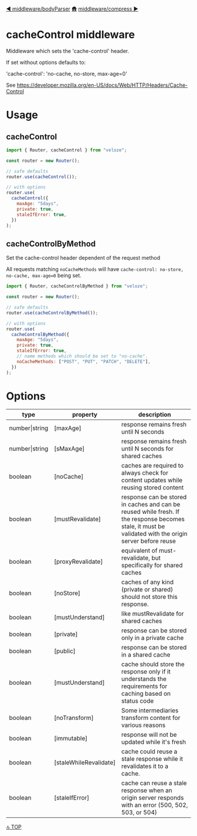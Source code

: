 [◀︎ middleware/bodyParser](../middleware/bodyParser.md)
[🛖](../index.md)
[middleware/compress ▶](../middleware/compress.md)

# cacheControl middleware

Middleware which sets the 'cache-control' header.

If set without options defaults to:

'cache-control': 'no-cache, no-store, max-age=0'

See https://developer.mozilla.org/en-US/docs/Web/HTTP/Headers/Cache-Control

# Usage

## cacheControl

```js
import { Router, cacheControl } from "veloze";

const router = new Router();

// safe defaults
router.use(cacheControl());

// with options
router.use(
  cacheControl({
    maxAge: "5days",
    private: true,
    staleIfError: true,
  })
);
```

## cacheControlByMethod

Set the cache-control header dependent of the request method

All requests matching `noCacheMethods` will have `cache-control: no-store,
no-cache, max-age=0` being set.

```js
import { Router, cacheControlByMethod } from "veloze";

const router = new Router();

// safe defaults
router.use(cacheControlByMethod());

// with options
router.use(
  cacheControlByMethod({
    maxAge: "5days",
    private: true,
    staleIfError: true,
    // name methods which should be set to "no-cache".
    noCacheMethods: ["POST", "PUT", "PATCH", "DELETE"],
  })
);
```

# Options

| type           | property                | description                                                                                                                                             |
| -------------- | ----------------------- | ------------------------------------------------------------------------------------------------------------------------------------------------------- |
| number\|string | \[maxAge]               | response remains fresh until N seconds                                                                                                                  |
| number\|string | \[sMaxAge]              | response remains fresh until N seconds for shared caches                                                                                                |
| boolean        | \[noCache]              | caches are required to always check for content updates while reusing stored content                                                                    |
| boolean        | \[mustRevalidate]       | response can be stored in caches and can be reused while fresh. If the response becomes stale, it must be validated with the origin server before reuse |
| boolean        | \[proxyRevalidate]      | equivalent of must-revalidate, but specifically for shared caches                                                                                       |
| boolean        | \[noStore]              | caches of any kind (private or shared) should not store this response.                                                                                  |
| boolean        | \[mustUnderstand]       | like mustRevalidate for shared caches                                                                                                                   |
| boolean        | \[private]              | response can be stored only in a private cache                                                                                                          |
| boolean        | \[public]               | response can be stored in a shared cache                                                                                                                |
| boolean        | \[mustUnderstand]       | cache should store the response only if it understands the requirements for caching based on status code                                                |
| boolean        | \[noTransform]          | Some intermediaries transform content for various reasons                                                                                               |
| boolean        | \[immutable]            | response will not be updated while it's fresh                                                                                                           |
| boolean        | \[staleWhileRevalidate] | cache could reuse a stale response while it revalidates it to a cache.                                                                                  |
| boolean        | \[staleIfError]         | cache can reuse a stale response when an origin server responds with an error (500, 502, 503, or 504)                                                   |

[🔝 TOP](#top)
